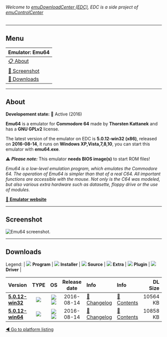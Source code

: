 ###### Welcome to [emuDownloadCenter (EDC)](https://github.com/PhoenixInteractiveNL/emuDownloadCenter/wiki/), EDC is a side project of [emuControlCenter](https://github.com/PhoenixInteractiveNL/emuControlCenter/wiki/)
***
## Menu
| **Emulator: Emu64** |
|:---------|
| [:clipboard: About](#about) |
| [:sunrise: Screenshot](#screenshot) |
| [:floppy_disk: Downloads](#downloads) |
***
## About
**Developement state:** :large_blue_circle: Active (2016)

**Emu64** is a emulator for **Commodore 64** made by **Thorsten Kattanek** and has a **GNU GPLv2** license.

The latest version of the emulator on EDC is **5.0.12-win32 (x86)**, released on **2016-08-14**, it runs on **Windows XP,Vista,7,8,10**, you can start this emulator with **emu64.exe**.

:warning: _**Please note:**_ This emulator **needs BIOS image(s)** to start ROM files!

_Emu64 is a low-level emulation program, which emulates the Commodore 64. The operation of Emu64 is simpler than that of a real C64. All important functions are accessible with the mouse. Not only is the C64 was modeled, but also various extra hardware such as datasette, floppy drive or the use of modules._

[:link: **Emulator website**](http://www.emu64-projekt.de/)
***
## Screenshot
![](https://raw.githubusercontent.com/PhoenixInteractiveNL/emuDownloadCenter/master/hooks/emu64/emulator_screen_01.jpg "Emu64 screenshot.")
***
## Downloads
Legend:
| ![](https://raw.githubusercontent.com/wiki/PhoenixInteractiveNL/emuDownloadCenter/images_misc/icon_program_24.png) **Program** | 
![](https://raw.githubusercontent.com/wiki/PhoenixInteractiveNL/emuDownloadCenter/images_misc/icon_installer_24.png) **Installer** | 
![](https://raw.githubusercontent.com/wiki/PhoenixInteractiveNL/emuDownloadCenter/images_misc/icon_source_code_24.png) **Source** | 
![](https://raw.githubusercontent.com/wiki/PhoenixInteractiveNL/emuDownloadCenter/images_misc/icon_extra_24.png) **Extra** | 
![](https://raw.githubusercontent.com/wiki/PhoenixInteractiveNL/emuDownloadCenter/images_misc/icon_plugin_24.png) **Plugin** | 
![](https://raw.githubusercontent.com/wiki/PhoenixInteractiveNL/emuDownloadCenter/images_misc/icon_driver_24.png) **Driver** | 


| Version  | TYPE | OS | Release date  | Info       | Info       | DL Size    |
|:---------|:----:|:--:|:-------------:|:-----------|:-----------|-----------:|
| [**5.0.12-win32**](https://github.com/PhoenixInteractiveNL/edc-repo0002/raw/master/emu64/5.0.12-win32.7z) | ![](https://raw.githubusercontent.com/wiki/PhoenixInteractiveNL/emuDownloadCenter/images_misc/icon_program_24.png) | ![](https://raw.githubusercontent.com/wiki/PhoenixInteractiveNL/emuDownloadCenter/images_misc/logo_windows_24.png)![](https://raw.githubusercontent.com/wiki/PhoenixInteractiveNL/emuDownloadCenter/images_misc/icon_32-bit_24.png) | 2016-08-14 | [:page_facing_up: Changelog](https://github.com/PhoenixInteractiveNL/edc-repo0002/blob/master/emu64/5.0.12-win32_changelog.txt) | [:mag_right: Contents](https://github.com/PhoenixInteractiveNL/edc-repo0002/blob/master/emu64/5.0.12-win32_contents.txt) | 10564 KB |
| [**5.0.12-win64**](https://github.com/PhoenixInteractiveNL/edc-repo0002/raw/master/emu64/5.0.12-win64.7z) | ![](https://raw.githubusercontent.com/wiki/PhoenixInteractiveNL/emuDownloadCenter/images_misc/icon_program_24.png) | ![](https://raw.githubusercontent.com/wiki/PhoenixInteractiveNL/emuDownloadCenter/images_misc/logo_windows_24.png)![](https://raw.githubusercontent.com/wiki/PhoenixInteractiveNL/emuDownloadCenter/images_misc/icon_64-bit_24.png) | 2016-08-14 | [:page_facing_up: Changelog](https://github.com/PhoenixInteractiveNL/edc-repo0002/blob/master/emu64/5.0.12-win64_changelog.txt) | [:mag_right: Contents](https://github.com/PhoenixInteractiveNL/edc-repo0002/blob/master/emu64/5.0.12-win64_contents.txt) | 10858 KB |

[:arrow_backward: Go to platform listing](https://github.com/PhoenixInteractiveNL/emuDownloadCenter/wiki/EDC-Platform-List)

